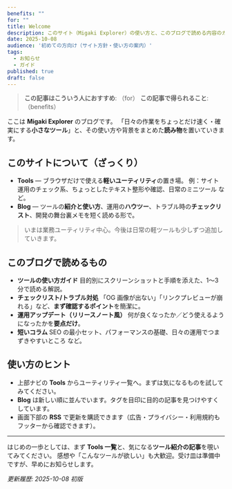 ```yaml
---
benefits: ""
for: ""
title: Welcome
description: このサイト（Migaki Explorer）の使い方と、このブログで読める内容のガイド。
date: 2025-10-08
audience: '初めての方向け（サイト方針・使い方の案内）'
tags:
  - お知らせ
  - ガイド
published: true
draft: false
---
```

> **この記事はこういう人におすすめ**: （for）
> **この記事で得られること**: （benefits）


ここは **Migaki Explorer** のブログです。
「日々の作業をちょっとだけ速く・確実にする**小さなツール**」と、その使い方や背景をまとめた**読み物**を置いていきます。

## このサイトについて（ざっくり）

- **Tools** — ブラウザだけで使える**軽いユーティリティ**の置き場。
  例：サイト運用のチェック系、ちょっとしたテキスト整形や確認、日常のミニツール など。
- **Blog** — ツールの**紹介と使い方**、運用の**ハウツー**、トラブル時の**チェックリスト**、開発の舞台裏メモを短く読める形で。

> いまは業務ユーティリティ中心。今後は日常の軽ツールも少しずつ追加していきます。

## このブログで読めるもの

- **ツールの使い方ガイド**
  目的別にスクリーンショットと手順を添えた、1〜3 分で読める解説。
- **チェックリスト/トラブル対処**
  「OG 画像が出ない」「リンクプレビューが崩れる」など、**まず確認するポイント**を簡潔に。
- **運用アップデート（リリースノート風）**
  何が良くなったか／どう使えるようになったかを**要点だけ**。
- **短いコラム**
  SEO の最小セット、パフォーマンスの基礎、日々の運用でつまずきやすいところ など。

## 使い方のヒント

- 上部ナビの **Tools** からユーティリティ一覧へ。まずは気になるものを試してみてください。
- **Blog** は新しい順に並んでいます。タグを目印に目的の記事を見つけやすくしています。
- 画面下部の **RSS** で更新を購読できます（広告・プライバシー・利用規約もフッターから確認できます）。

---

はじめの一歩としては、まず **Tools 一覧**と、気になる**ツール紹介の記事**を覗いてみてください。
感想や「こんなツールが欲しい」も大歓迎。受け皿は準備中ですが、早めにお知らせします。

_更新履歴: 2025-10-08 初版_
